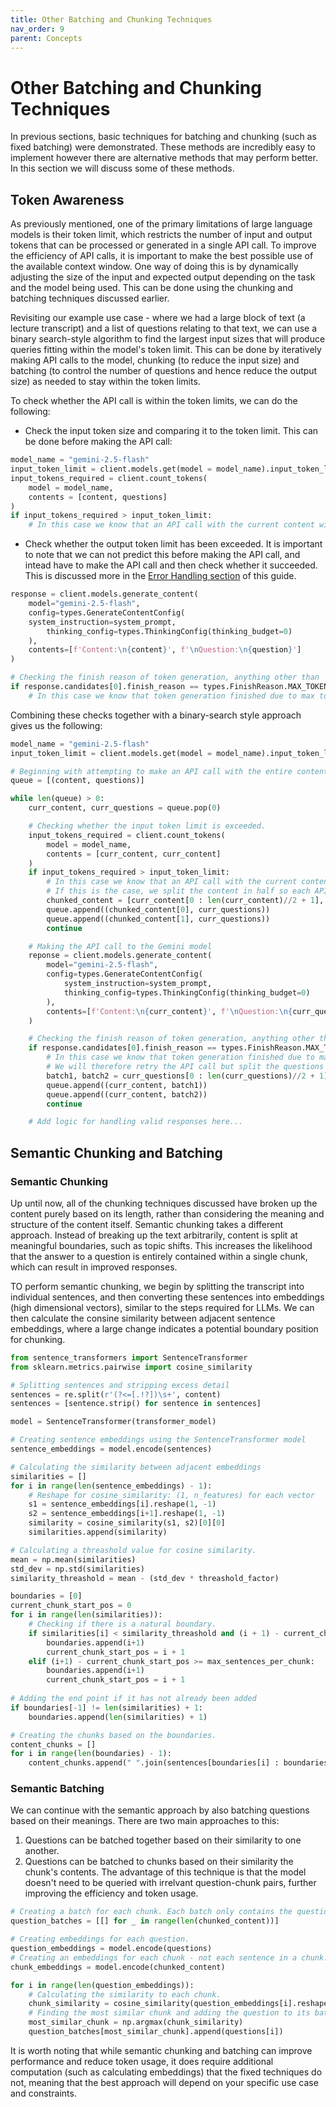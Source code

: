 ```yaml
---
title: Other Batching and Chunking Techniques
nav_order: 9
parent: Concepts
---
```


# Other Batching and Chunking Techniques

In previous sections, basic techniques for batching and chunking (such as fixed batching) were demonstrated. These methods are incredibly easy to implement however there are alternative methods that may perform better. In this section we will discuss some of these methods.

## Token Awareness

As previously mentioned, one of the primary limitations of large language models is their token limit, which restricts the number of input and output tokens that can be processed or generated in a single API call. To improve the efficiency of API calls, it is important to make the best possible use of the available context window. One way of doing this is by dynamically adjusting the size of the input and expected output depending on the task and the model being used. This can be done using the chunking and batching techniques discussed earlier.

Revisiting our example use case - where we had a large block of text (a lecture transcript) and a list of questions relating to that text, we can use a binary search-style algorithm to find the largest input sizes that will produce queries fitting within the model's token limit. This can be done by iteratively making API calls to the model, chunking (to reduce the input size) and batching (to control the number of questions and hence reduce the output size) as needed to stay within the token limits.

To check whether the API call is within the token limits, we can do the following:
- Check the input token size and comparing it to the token limit. This can be done before making the API call:

```python
model_name = "gemini-2.5-flash"
input_token_limit = client.models.get(model = model_name).input_token_limit # Retrieving the input token limit of the specified model
input_tokens_required = client.count_tokens(
    model = model_name,
    contents = [content, questions]
)
if input_tokens_required > input_token_limit:
    # In this case we know that an API call with the current content will exceed the input token limit for the current model.
```
- Check whether the output token limit has been exceeded. It is important to note that we can not predict this before making the API call, and intead have to make the API call and then check whether it succeeded. This is discussed more in the [Error Handling section](https://phil-daniel.github.io/gemini-batcher/concepts/error_handling.html#max_tokens-finish-reason) of this guide.

```python
response = client.models.generate_content(
    model="gemini-2.5-flash",
    config=types.GenerateContentConfig(
    system_instruction=system_prompt,
        thinking_config=types.ThinkingConfig(thinking_budget=0)
    ),
    contents=[f'Content:\n{content}', f'\nQuestion:\n{question}']
)

# Checking the finish reason of token generation, anything other than 'STOP' is unnatural.
if response.candidates[0].finish_reason == types.FinishReason.MAX_TOKENS:
    # In this case we know that token generation finished due to max token limit being exceeded.
```

Combining these checks together with a binary-search style approach gives us the following:

```python
model_name = "gemini-2.5-flash"
input_token_limit = client.models.get(model = model_name).input_token_limit # Retrieving the input token limit of the specified model

# Beginning with attempting to make an API call with the entire content & questions, if this fails we can break it up as appropriate.
queue = [(content, questions)]

while len(queue) > 0:
    curr_content, curr_questions = queue.pop(0)

    # Checking whether the input token limit is exceeded.
    input_tokens_required = client.count_tokens(
        model = model_name,
        contents = [curr_content, curr_content]
    )
    if input_tokens_required > input_token_limit:
        # In this case we know that an API call with the current content will exceed the input token limit for the current model.
        # If this is the case, we split the content in half so each API call processes half of the content.
        chunked_content = [curr_content[0 : len(curr_content)//2 + 1], curr_content[len(curr_content)//2 + 1 : len(curr_content)]]
        queue.append((chunked_content[0], curr_questions))
        queue.append((chunked_content[1], curr_questions))
        continue

    # Making the API call to the Gemini model
    reponse = client.models.generate_content(
        model="gemini-2.5-flash",
        config=types.GenerateContentConfig(
            system_instruction=system_prompt,
            thinking_config=types.ThinkingConfig(thinking_budget=0)
        ),
        contents=[f'Content:\n{curr_content}', f'\nQuestion:\n{curr_questions}']
    )

    # Checking the finish reason of token generation, anything other than 'STOP' is unnatural.
    if response.candidates[0].finish_reason == types.FinishReason.MAX_TOKENS:
        # In this case we know that token generation finished due to max token limit being exceeded, therefore we likely have not recieved a full answer.
        # We will therefore retry the API call but split the questions into batches of half the sizes to reduce the output.
        batch1, batch2 = curr_questions[0 : len(curr_questions)//2 + 1], curr_content[len(curr_questions)//2 + 1 : len(curr_questions)]
        queue.append((curr_content, batch1))
        queue.append((curr_content, batch2))
        continue

    # Add logic for handling valid responses here...
```

## Semantic Chunking and Batching

### Semantic Chunking

Up until now, all of the chunking techniques discussed have broken up the content purely based on its length, rather than considering the meaning and structure of the content itself. Semantic chunking takes a different approach. Instead of breaking up the text arbitrarily, content is split at meaningful boundaries, such as topic shifts. This increases the likelihood that the answer to a question is entirely contained within a single chunk, which can result in improved responses.

TO perform semantic chunking, we begin by splitting the transcript into individual sentences, and then converting these sentences into embeddings (high dimensional vectors), similar to the steps required for LLMs. We can then calculate the consine similarity between adjacent sentence embeddings, where a large change indicates a potential boundary position for chunking.

```python
from sentence_transformers import SentenceTransformer
from sklearn.metrics.pairwise import cosine_similarity

# Splitting sentences and stripping excess detail
sentences = re.split(r'(?<=[.!?])\s+', content)
sentences = [sentence.strip() for sentence in sentences]

model = SentenceTransformer(transformer_model)

# Creating sentence embeddings using the SentenceTransformer model
sentence_embeddings = model.encode(sentences)

# Calculating the similarity between adjacent embeddings
similarities = []
for i in range(len(sentence_embeddings) - 1):
    # Reshape for cosine_similarity: (1, n_features) for each vector
    s1 = sentence_embeddings[i].reshape(1, -1)
    s2 = sentence_embeddings[i+1].reshape(1, -1)
    similarity = cosine_similarity(s1, s2)[0][0]
    similarities.append(similarity)

# Calculating a threashold value for cosine similarity.
mean = np.mean(similarities)
std_dev = np.std(similarities)
similarity_threashold = mean - (std_dev * threashold_factor)

boundaries = [0]
current_chunk_start_pos = 0
for i in range(len(similarities)):
    # Checking if there is a natural boundary.
    if similarities[i] < similarity_threashold and (i + 1) - current_chunk_start_pos >= min_sentences_per_chunk:
        boundaries.append(i+1)
        current_chunk_start_pos = i + 1
    elif (i+1) - current_chunk_start_pos >= max_sentences_per_chunk:
        boundaries.append(i+1)
        current_chunk_start_pos = i + 1
        
# Adding the end point if it has not already been added
if boundaries[-1] != len(similarities) + 1:
    boundaries.append(len(similarities) + 1)

# Creating the chunks based on the boundaries.
content_chunks = []
for i in range(len(boundaries) - 1):
    content_chunks.append(" ".join(sentences[boundaries[i] : boundaries[i+1]]))
```

### Semantic Batching

We can continue with the semantic approach by also batching questions based on their meanings. There are two main approaches to this:
1. Questions can be batched together based on their similarity to one another.
2. Questions can be batched to chunks based on their similarity the chunk's contents. The advantage of this technique is that the model doesn't need to be queried with irrelvant question-chunk pairs, further improving the efficiency and token usage.

```python
# Creating a batch for each chunk. Each batch only contains the questions for its respective chunks.
question_batches = [[] for _ in range(len(chunked_content))]

# Creating embeddings for each question.
question_embeddings = model.encode(questions)
# Creating an embeddings for each chunk - not each sentence in a chunk.
chunk_embeddings = model.encode(chunked_content)

for i in range(len(question_embeddings)):
    # Calculating the similarity to each chunk.
    chunk_similarity = cosine_similarity(question_embeddings[i].reshape(1, -1), chunk_embeddings)[0]
    # Finding the most similar chunk and adding the question to its batch.
    most_similar_chunk = np.argmax(chunk_similarity)
    question_batches[most_similar_chunk].append(questions[i])
```

It is worth noting that while semantic chunking and batching can improve performance and reduce token usage, it does require additional computation (such as calculating embeddings) that the fixed techniques do not, meaning that the best approach will depend on your specific use case and constraints.